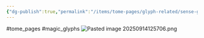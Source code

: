 ```yaml
---
{"dg-publish":true,"permalink":"/items/tome-pages/glyph-related/sense-glyph/"}
---
```


#tome_pages #magic_glyphs
![Pasted image 20250914125706.png](/img/user/items/tome%20pages/image%20files/Pasted%20image%2020250914125706.png)